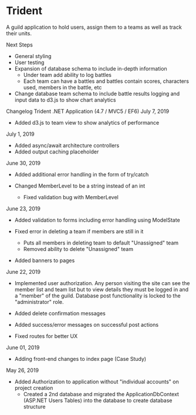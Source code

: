 # Trident
A guild application to hold users, assign them to a teams as well as track their units.

Next Steps
- General styling
- User testing
- Expansion of database schema to include in-depth information
   - Under team add ability to log battles
   - Each team can have a battles and battles contain scores, characters used, members in the battle, etc
- Change database team schema to include battle results logging and input data to d3.js to show chart analytics

Changelog Trident .NET Application (4.7 / MVC5 / EF6)
July 7, 2019
- Added d3.js to team view to show analytics of performance

July 1, 2019
- Added async/await architecture controllers
- Added output caching placeholder

June 30, 2019
- Added additional error handling in the form of try/catch

- Changed MemberLevel to be a string instead of an int
   - Fixed validation bug with MemberLevel 

June 23, 2019
- Added validation to forms including error handling using ModelState

- Fixed error in deleting a team if members are still in it
   - Puts all members in deleting team to default "Unassigned" team
   - Removed ability to delete "Unassigned" team
   
- Added banners to pages

June 22, 2019
- Implemented user authorization. Any person visiting the site can see the member list and team list but to view details they must be logged in and a "member" of the guild. Database post functionality is locked to the "administrator" role.

- Added delete confirmation messages

- Added success/error messages on successful post actions

- Fixed routes for better UX

June 01, 2019
- Adding front-end changes to index page (Case Study)

May 26, 2019
- Added Authorization to application without "individual accounts" on project creation
   - Created a 2nd database and migrated the ApplicationDbContext (ASP.NET Users Tables) into the database to create database structure

